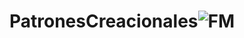 # PatronesCreacionales![FM](https://user-images.githubusercontent.com/84451817/202610816-1c4ddb39-1972-4e91-a23a-ac3223e80357.png)
